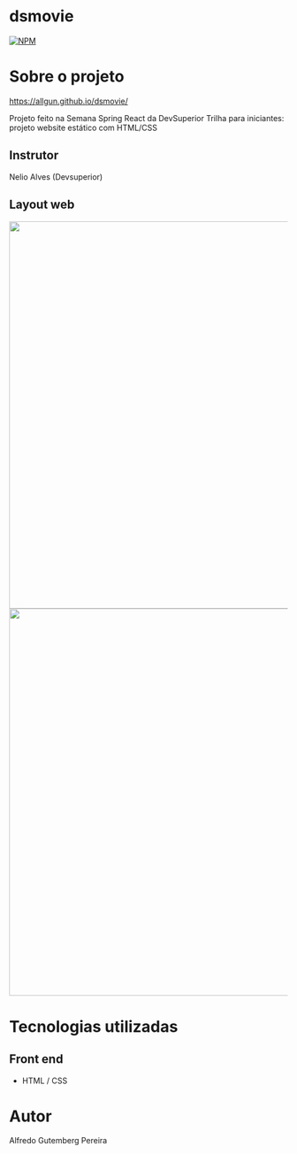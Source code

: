 # dsmovie
[![NPM](https://img.shields.io/npm/l/react)](https://github.com/AllGun/dsmovie/blob/main/LICENSE) 

# Sobre o projeto

https://allgun.github.io/dsmovie/

Projeto feito na Semana Spring React da DevSuperior
Trilha para iniciantes: projeto website estático com HTML/CSS

## Instrutor
Nelio Alves (Devsuperior)

## Layout web
<div align="center">
  <img src="https://user-images.githubusercontent.com/88584363/168670914-d25325b2-3ef3-4068-97dd-dd58cd5be031.png" width="700px"/>
</div>

<div align="center">
  <img src="https://user-images.githubusercontent.com/88584363/168675371-d695b34b-3fb2-4f8b-909d-711bf2ceaa2c.png" width="700px"/>
</div>

# Tecnologias utilizadas
## Front end
- HTML / CSS

# Autor

Alfredo Gutemberg Pereira
